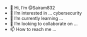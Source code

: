 - 👋 Hi, I’m @Sairam832
- 👀 I’m interested in ... cybersecurity
- 🌱 I’m currently learning ... 
- 💞️ I’m looking to collaborate on ...
- 📫 How to reach me ...

<!---
Sairam832/Sairam832 is a ✨ special ✨ repository because its `README.md` (this file) appears on your GitHub profile.
You can click the Preview link to take a look at your changes.
--->

